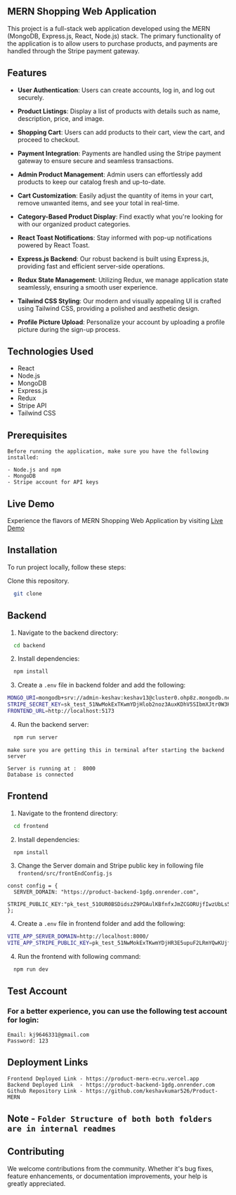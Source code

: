 ## MERN Shopping Web Application

This project is a full-stack web application developed using the MERN (MongoDB, Express.js, React, Node.js) stack. The primary functionality of the application is to allow users to purchase products, and payments are handled through the Stripe payment gateway.

## Features

- **User Authentication**: Users can create accounts, log in, and log out securely.

- **Product Listings**: Display a list of products with details such as name, description, price, and image.

- **Shopping Cart**: Users can add products to their cart, view the cart, and proceed to checkout.

- **Payment Integration**: Payments are handled using the Stripe payment gateway to ensure secure and seamless transactions.

- **Admin Product Management**: Admin users can effortlessly add products to keep our catalog fresh and up-to-date.

- **Cart Customization**: Easily adjust the quantity of items in your cart, remove unwanted items, and see your total in real-time.

- **Category-Based Product Display**: Find exactly what you're looking for with our organized product categories.

- **React Toast Notifications**: Stay informed with pop-up notifications powered by React Toast.

- **Express.js Backend**: Our robust backend is built using Express.js, providing fast and efficient server-side operations.

- **Redux State Management**: Utilizing Redux, we manage application state seamlessly, ensuring a smooth user experience.

- **Tailwind CSS Styling**: Our modern and visually appealing UI is crafted using Tailwind CSS, providing a polished and aesthetic design.

- **Profile Picture Upload**: Personalize your account by uploading a profile picture during the sign-up process.

## Technologies Used

- React
- Node.js
- MongoDB
- Express.js
- Redux
- Stripe API
- Tailwind CSS

## Prerequisites

```
Before running the application, make sure you have the following installed:

- Node.js and npm
- MongoDB
- Stripe account for API keys

```

## Live Demo

Experience the flavors of MERN Shopping Web Application by visiting [Live Demo](https://product-mern-ecru.vercel.app)

## Installation

To run project locally, follow these steps:

Clone this repository.

```bash
  git clone
```
## Backend

1. Navigate to the backend directory:

```bash
  cd backend

```

2. Install dependencies:

```bash
  npm install

```

3. Create a `.env` file in backend folder and add the following:

```bash
MONGO_URI=mongodb+srv://admin-keshav:keshav13@cluster0.ohp8z.mongodb.net/hlo
STRIPE_SECRET_KEY=sk_test_51NwMokExTKwmYDjHlob2noz3AuxKDhV5SIbmXJtr0W3Krnr1FBOaLjqdnO2nzyYvp99CO3GWOZN7n59Q7GwdkfF3000vrSTKVe
FRONTEND_URL=http://localhost:5173

```

4. Run the backend server:

```bash
  npm run server

```
`make sure you are getting this in terminal after starting the backend server`
```
Server is running at :  8000
Database is connected

```

## Frontend

1. Navigate to the frontend directory:

```bash
  cd frontend

```

2. Install dependencies:

```bash
  npm install

```
3. Change the Server domain and Stripe public key in following file `frontend/src/frontEndConfig.js`

```
const config = {
  SERVER_DOMAIN: "https://product-backend-1gdg.onrender.com",
  STRIPE_PUBLIC_KEY:"pk_test_51OUR0BSDidszZ9POAulKBfnfxJmZCGORUjfIwzUbLs58jwRu3NkC1YyDkWlCNiUKD2Crqxsl3u85TKnDQ5GTLqpp00Nn9SEEce",
};

```
4. Create a `.env` file in frontend folder and add the following:

```bash
VITE_APP_SERVER_DOMAIN=http://localhost:8000/
VITE_APP_STRIPE_PUBLIC_KEY=pk_test_51NwMokExTKwmYDjHR3E5upuF2LRmYQwKUjf4RwDvyh31pmwEkc40KaT0D4J0EDQigjN2NYwzoBXfNZbEGNCBSM200020myYDeF

```

4. Run the frontend with following command:

```bash
  npm run dev

```
## Test Account

### For a better experience, you can use the following test account for login:

```
Email: kj9646331@gmail.com
Password: 123

```

## Deployment Links

```
Frontend Deployed Link - https://product-mern-ecru.vercel.app
Backend Deployed Link  - https://product-backend-1gdg.onrender.com
Github Repository Link - https://github.com/keshavkumar526/Product-MERN

```

## Note - `Folder Structure of both both folders are in internal readmes`

## Contributing

We welcome contributions from the community. Whether it's bug fixes, feature enhancements, or documentation improvements, your help is greatly appreciated.
